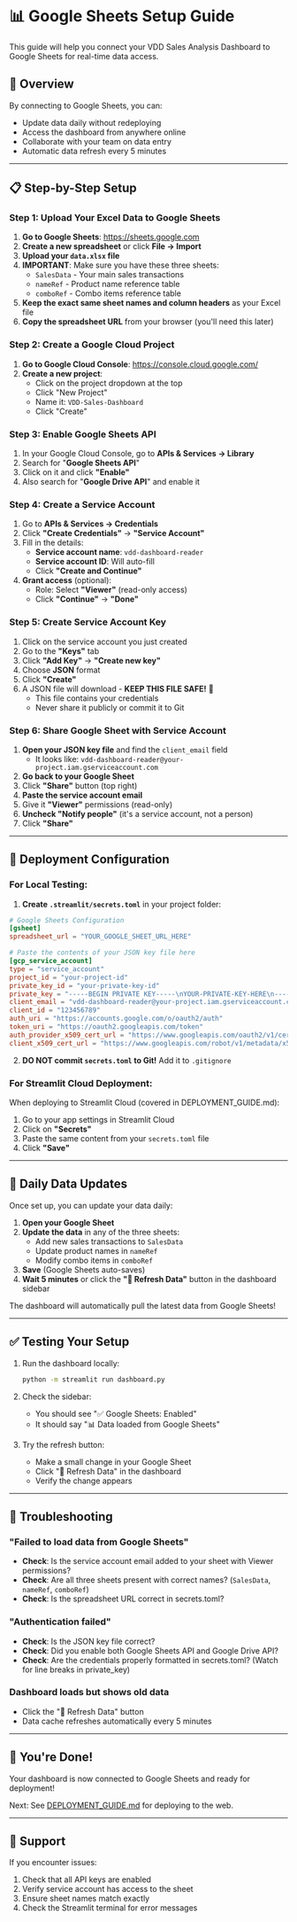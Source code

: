 # 📊 Google Sheets Setup Guide

This guide will help you connect your VDD Sales Analysis Dashboard to Google Sheets for real-time data access.

## 🎯 Overview

By connecting to Google Sheets, you can:
- Update data daily without redeploying
- Access the dashboard from anywhere online
- Collaborate with your team on data entry
- Automatic data refresh every 5 minutes

---

## 📋 Step-by-Step Setup

### Step 1: Upload Your Excel Data to Google Sheets

1. **Go to Google Sheets**: https://sheets.google.com
2. **Create a new spreadsheet** or click **File → Import**
3. **Upload your `data.xlsx` file**
4. **IMPORTANT**: Make sure you have these three sheets:
   - `SalesData` - Your main sales transactions
   - `nameRef` - Product name reference table
   - `comboRef` - Combo items reference table
5. **Keep the exact same sheet names and column headers** as your Excel file
6. **Copy the spreadsheet URL** from your browser (you'll need this later)

### Step 2: Create a Google Cloud Project

1. **Go to Google Cloud Console**: https://console.cloud.google.com/
2. **Create a new project**:
   - Click on the project dropdown at the top
   - Click "New Project"
   - Name it: `VDD-Sales-Dashboard`
   - Click "Create"

### Step 3: Enable Google Sheets API

1. In your Google Cloud Console, go to **APIs & Services → Library**
2. Search for "**Google Sheets API**"
3. Click on it and click **"Enable"**
4. Also search for "**Google Drive API**" and enable it

### Step 4: Create a Service Account

1. Go to **APIs & Services → Credentials**
2. Click **"Create Credentials"** → **"Service Account"**
3. Fill in the details:
   - **Service account name**: `vdd-dashboard-reader`
   - **Service account ID**: Will auto-fill
   - Click **"Create and Continue"**
4. **Grant access** (optional):
   - Role: Select **"Viewer"** (read-only access)
   - Click **"Continue"** → **"Done"**

### Step 5: Create Service Account Key

1. Click on the service account you just created
2. Go to the **"Keys"** tab
3. Click **"Add Key"** → **"Create new key"**
4. Choose **JSON** format
5. Click **"Create"**
6. A JSON file will download - **KEEP THIS FILE SAFE!** 🔐
   - This file contains your credentials
   - Never share it publicly or commit it to Git

### Step 6: Share Google Sheet with Service Account

1. **Open your JSON key file** and find the `client_email` field
   - It looks like: `vdd-dashboard-reader@your-project.iam.gserviceaccount.com`
2. **Go back to your Google Sheet**
3. Click **"Share"** button (top right)
4. **Paste the service account email**
5. Give it **"Viewer"** permissions (read-only)
6. **Uncheck "Notify people"** (it's a service account, not a person)
7. Click **"Share"**

---

## 🚀 Deployment Configuration

### For Local Testing:

1. **Create `.streamlit/secrets.toml`** in your project folder:

```toml
# Google Sheets Configuration
[gsheet]
spreadsheet_url = "YOUR_GOOGLE_SHEET_URL_HERE"

# Paste the contents of your JSON key file here
[gcp_service_account]
type = "service_account"
project_id = "your-project-id"
private_key_id = "your-private-key-id"
private_key = "-----BEGIN PRIVATE KEY-----\nYOUR-PRIVATE-KEY-HERE\n-----END PRIVATE KEY-----\n"
client_email = "vdd-dashboard-reader@your-project.iam.gserviceaccount.com"
client_id = "123456789"
auth_uri = "https://accounts.google.com/o/oauth2/auth"
token_uri = "https://oauth2.googleapis.com/token"
auth_provider_x509_cert_url = "https://www.googleapis.com/oauth2/v1/certs"
client_x509_cert_url = "https://www.googleapis.com/robot/v1/metadata/x509/your-service-account%40your-project.iam.gserviceaccount.com"
```

2. **DO NOT commit `secrets.toml` to Git!** Add it to `.gitignore`

### For Streamlit Cloud Deployment:

When deploying to Streamlit Cloud (covered in DEPLOYMENT_GUIDE.md):

1. Go to your app settings in Streamlit Cloud
2. Click on **"Secrets"**
3. Paste the same content from your `secrets.toml` file
4. Click **"Save"**

---

## 🔄 Daily Data Updates

Once set up, you can update your data daily:

1. **Open your Google Sheet**
2. **Update the data** in any of the three sheets:
   - Add new sales transactions to `SalesData`
   - Update product names in `nameRef`
   - Modify combo items in `comboRef`
3. **Save** (Google Sheets auto-saves)
4. **Wait 5 minutes** or click the **"🔄 Refresh Data"** button in the dashboard sidebar

The dashboard will automatically pull the latest data from Google Sheets!

---

## ✅ Testing Your Setup

1. Run the dashboard locally:
   ```bash
   python -m streamlit run dashboard.py
   ```

2. Check the sidebar:
   - You should see "✅ Google Sheets: Enabled"
   - It should say "📊 Data loaded from Google Sheets"

3. Try the refresh button:
   - Make a small change in your Google Sheet
   - Click "🔄 Refresh Data" in the dashboard
   - Verify the change appears

---

## 🔧 Troubleshooting

### "Failed to load data from Google Sheets"

- **Check**: Is the service account email added to your sheet with Viewer permissions?
- **Check**: Are all three sheets present with correct names? (`SalesData`, `nameRef`, `comboRef`)
- **Check**: Is the spreadsheet URL correct in secrets.toml?

### "Authentication failed"

- **Check**: Is the JSON key file correct?
- **Check**: Did you enable both Google Sheets API and Google Drive API?
- **Check**: Are the credentials properly formatted in secrets.toml? (Watch for line breaks in private_key)

### Dashboard loads but shows old data

- Click the "🔄 Refresh Data" button
- Data cache refreshes automatically every 5 minutes

---

## 🎉 You're Done!

Your dashboard is now connected to Google Sheets and ready for deployment! 

Next: See [DEPLOYMENT_GUIDE.md](DEPLOYMENT_GUIDE.md) for deploying to the web.

---

## 📧 Support

If you encounter issues:
1. Check that all API keys are enabled
2. Verify service account has access to the sheet
3. Ensure sheet names match exactly
4. Check the Streamlit terminal for error messages

